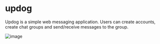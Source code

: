 # updog

Updog is a simple web messaging application.  Users can create accounts, create chat groups and send/receive messages to the group.


![image](https://user-images.githubusercontent.com/15733809/68856616-f4d69080-06ae-11ea-93a6-789b5b7a7462.png)
